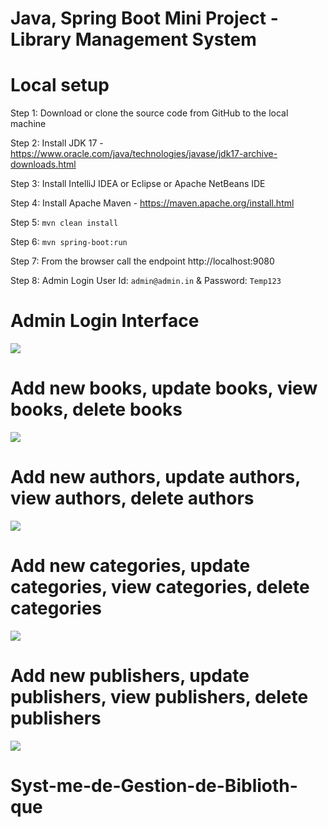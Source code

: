 # Java, Spring Boot Mini Project - Library Management System


# Local setup

Step 1: Download or clone the source code from GitHub to the local machine

Step 2: Install JDK 17 - https://www.oracle.com/java/technologies/javase/jdk17-archive-downloads.html

Step 3: Install IntelliJ IDEA or Eclipse or Apache NetBeans IDE

Step 4: Install Apache Maven - https://maven.apache.org/install.html

Step 5:  ```mvn clean install```

Step 6:  ```mvn spring-boot:run```

Step 7: From the browser call the endpoint http://localhost:9080

Step 8: Admin Login User Id: ```admin@admin.in``` & Password: ```Temp123```


# Admin Login Interface

<img src="https://blogger.googleusercontent.com/img/b/R29vZ2xl/AVvXsEiiuctxupeOK4Nh8j-nomwwapjkcVvkYig3lX7qoifcXE76_6CnOXMZ-CLww7G180qegsCkrtyUlaqpJsWm9GzhX9QUFxyNyEUAXFD5UWJpvh2BdIr0wyAnFC38QOdsL_1vak8LtxYHrZyplCU_Sri-7kM9nXxI9heXXB0621rzJgL6j1CSweX6xjaorg/s945/admin-login.png">

# Add new books, update books, view books, delete books

<img src="https://blogger.googleusercontent.com/img/b/R29vZ2xl/AVvXsEjYMpuCQx3lGsS4T_H4ziyDWIkBpYV5qgo5JHFMV0Drper48H7YfygEdv0htE3yWo8mlypUW9W7NFY00UtrVznFfFYIzNGAXBeskhBb_kHAJrVKnI7O5mZt0_c085n6ir-cNVEYsTYffn6WgCmoBiZULR88ah_YxDC-ywRKPTsxj58GcHFnyyeX00RsNA/s800/library-management-system.png">

# Add new authors, update authors, view authors, delete authors

<img src="https://blogger.googleusercontent.com/img/b/R29vZ2xl/AVvXsEixAW5k4E9IXf_OuVO1S5m100KS1xFo2ZrFoLnZYvNLjfpmIdI8W0ukd6yQn6oTsSWBKjDdAIGsnPf0EhgRwKzfpVq3mJXMcqG94Qp2oCCy0Pzf01b3kXP2ahgbvpFQND60c7cHwPNZ7A6uXh7fxqvB5od26PleS3giunEN-uAuFIuKijjELspH1_gLcw/s934/authors-list.png">

# Add new categories, update categories, view categories, delete categories

<img src="https://blogger.googleusercontent.com/img/b/R29vZ2xl/AVvXsEhYe6-eBO4HZjqE1Rr0PLoHS1dlvlnwuagwQtX6eRavoDsWRGk4yfguhWIdcOFRgM4H7985xL1bdiLQLqX_iU7RzddDb1yiQ0P3M0sfwUdTRlRGMg85Kp2KKTsVZH5WGlptL6LFRTITq4oSCJFFCZwGML1RrxI-chu-xb4eXOWIoZpNlFWLLUzkW6zLdQ/s935/categorylist.png">

# Add new publishers, update publishers, view publishers, delete publishers

<img src="https://blogger.googleusercontent.com/img/b/R29vZ2xl/AVvXsEhcNQAd4UVi_bYQQSvW49hn0rQ1O7bEBDyN4DDNJSH1rtxBg37QIHQKAp7ELGbFV4Xva2F0DmhTkA3vKVeZcmKs7lODgTulsJr1aLyBckEojzxzZE5FYlfuEwD62Qco6PsjdNVPEWT76GlyVnSP94zNZK59w3CMRuvbYjoc1-MpyXj-WCeNEjPDm6mucw/s938/publishers-list.png">

# Syst-me-de-Gestion-de-Biblioth-que
